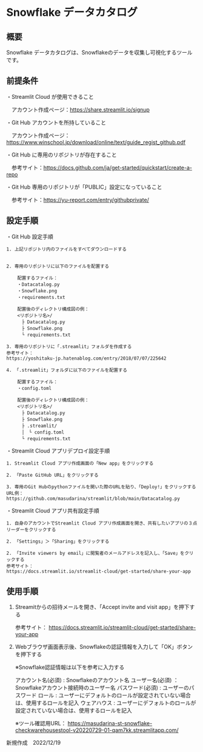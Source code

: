 
# Snowflake データカタログ

## 概要
Snowflake データカタログは、Snowflakeのデータを収集し可視化するツールです。

## 前提条件
・Streamlit Cloud が使用できること

　アカウント作成ページ：https://share.streamlit.io/signup

・Git Hub アカウントを所持していること

　アカウント作成ページ：https://www.winschool.jp/download/online/text/guide_regist_github.pdf

・Git Hub に専用のリポジトリが存在すること

　参考サイト：https://docs.github.com/ja/get-started/quickstart/create-a-repo

・Git Hub 専用のリポジトリが「PUBLIC」設定になっていること

　参考サイト：https://yu-report.com/entry/githubprivate/

## 設定手順
・Git Hub 設定手順

	1. 上記リポジトリ内のファイルをすべてダウンロードする
	

	2. 専用のリポジトリに以下のファイルを配置する

		配置するファイル：
		・Datacatalog.py
		・Snowflake.png
		・requirements.txt

		配置後のディレクトリ構成図の例：
		<リポジトリ名>/
		　├ Datacatalog.py
		　├ Snowflake.png
		　└ requirements.txt

	3. 専用のリポジトリに「.streamlit」フォルダを作成する
	参考サイト：
	https://yoshitaku-jp.hatenablog.com/entry/2018/07/07/225642

	4. 「.streamlit」フォルダに以下のファイルを配置する

		配置するファイル：
		・config.toml

		配置後のディレクトリ構成図の例：
		<リポジトリ名>/
		　├ Datacatalog.py
		　├ Snowflake.png
		　├ .streamlit/
		　│　└ config.toml
		　└ requirements.txt

・Streamlit Cloud アプリデプロイ設定手順

	1. Streamlit Cloud アプリ作成画面の「New app」をクリックする

	2. 「Paste GitHub URL」をクリックする

	3. 専用のGit Hubのpythonファイルを開いた際のURLを貼り、「Deploy!」をクリックする
	URL例：
	https://github.com/masudarina/streamlit/blob/main/Datacatalog.py

・Streamlit Cloud アプリ共有設定手順

	1. 自身のアカウントでStreamlit Cloud アプリ作成画面を開き、共有したいアプリの３点リーダーをクリックする

	2. 「Settings」＞「Sharing」をクリックする

	2. 「Invite viewers by email」に閲覧者のメールアドレスを記入し、「Save」をクリックする
	参考サイト：
	https://docs.streamlit.io/streamlit-cloud/get-started/share-your-app


## 使用手順

1. Streamitからの招待メールを開き、「Accept invite and visit app」を押下する

	参考サイト：
	https://docs.streamlit.io/streamlit-cloud/get-started/share-your-app

2. Webブラウザ画面表示後、Snowflakeの認証情報を入力して「OK」ボタンを押下する

	※Snowflake認証情報は以下を参考に入力する

	アカウント名(必須) : Snowflakeのアカウント名
	ユーザー名(必須) ： Snowflakeアカウント接続時のユーザー名
	パスワード(必須) : ユーザーのパスワード
	ロール : ユーザーにデフォルトのロールが設定されていない場合は、使用するロールを記入
	ウェアハウス : ユーザーにデフォルトのロールが設定されていない場合は、使用するロールを記入

	※ツール確認用URL：
	https://masudarina-st-snowflake-checkwarehousestool-v20220729-01-qam7kk.streamlitapp.com/


新規作成　2022/12/19

